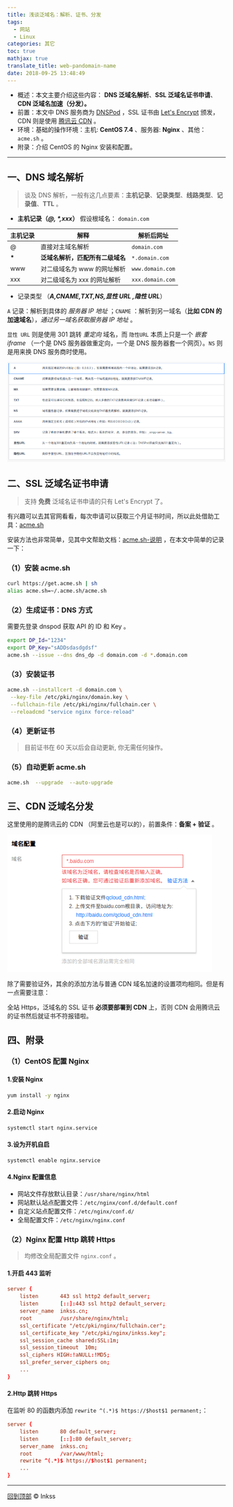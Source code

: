```yaml
---
title: 浅谈泛域名：解析、证书、分发
tags:
  - 网站
  - Linux
categories: 其它
toc: true
mathjax: true
translate_title: web-pandomain-name
date: 2018-09-25 13:48:49
---
```


* 概述：本文主要介绍这些内容： **DNS 泛域名解析**、**SSL 泛域名证书申请**、**CDN 泛域名加速（分发）。**
* 前置：本文中 DNS 服务商为 [DNSPod](https://www.dnspod.cn) ，SSL 证书由 [Let's Encrypt](https://letsencrypt.org) 颁发，CDN 则是使用 [腾讯云 CDN](https://cloud.tencent.com/product/cdn-scd) 。
* 环境：基础的操作环境：主机: **CentOS 7.4** 、服务器: **Nginx** 、其他：`acme.sh` 。
* 附录：介绍 CentOS 的 Nginx 安装和配置。

------

## 一、DNS 域名解析

> 谈及 DNS 解析，一般有这几点要素：**主机记录**、**记录类型**、**线路类型**、**记录值**、**TTL** 。

* **主机记录（*@, \*,xxx*）** 假设根域名： `domain.com` 

| 主机记录 | 解释                         | 解析后网址       |
| -------- | ---------------------------- | ---------------- |
| @        | 直接对主域名解析             | `domain.com`     |
| **\***    | **泛域名解析，匹配所有二级域名** | `*.domain.com`   |
| www      | 对二级域名为 www 的网址解析  | `www.domain.com` |
| xxx      | 对二级域名为 xxx 的网址解析  | `xxx.domain.com` |

* 记录类型 （***A,CNAME,TXT,NS,显性 URL ,隐性 URL***）

`A` 记录：解析到具体的 *服务器 IP 地址* ；`CNAME` ：解析到另一域名（**比如 CDN 的加速域名**），*通过另一域名获取服务器 IP 地址* 。

`显性 URL` 则是使用 301 跳转 *重定向* 域名，而 `隐性URL` 本质上只是一个 *嵌套 iframe* （一个是 DNS 服务器做重定向，一个是 DNS 服务器套一个网页）。`NS` 则是用来换 DNS 服务商时使用。

![DNS 域名解析 - 记录类型](./assets/浅谈网站泛域名/01.png)

## 二、SSL 泛域名证书申请

> 支持 **免费** 泛域名证书申请的只有 Let's Encrypt 了。 

有兴趣可以去其官网看看，每次申请可以获取三个月证书时间，所以此处借助工具：[acme.sh](https://github.com/Neilpang/acme.sh)

安装方法也非常简单，见其中文帮助文档：[acme.sh-说明](https://github.com/Neilpang/acme.sh/wiki/%E8%AF%B4%E6%98%8E) ，在本文中简单的记录一下：

### （1）安装 acme.sh

```sh
curl https://get.acme.sh | sh
alias acme.sh=~/.acme.sh/acme.sh
```

### （2）生成证书：DNS 方式

需要先登录 dnspod 获取 API 的 ID 和 Key 。

```sh
export DP_Id="1234"
export DP_Key="sADDsdasdgdsf"
acme.sh --issue --dns dns_dp -d domain.com -d *.domain.com
```

### （3）安装证书

```sh
acme.sh --installcert -d domain.com \
 --key-file /etc/pki/nginx/domain.key \
 --fullchain-file /etc/pki/nginx/fullchain.cer \
 --reloadcmd "service nginx force-reload"
```

### （4）更新证书

> 目前证书在 60 天以后会自动更新, 你无需任何操作。

### （5）自动更新 acme.sh

```sh
acme.sh  --upgrade  --auto-upgrade
```

## 三、CDN 泛域名分发

这里使用的是腾讯云的 CDN （阿里云也是可以的），前置条件：**备案 + 验证** 。

![02-1538188817343](assets/浅谈网站泛域名/02-1538188817343.png)

除了需要验证外，其余的添加方法与普通 CDN 域名加速的设置项均相同。但是有一点需要注意：

全站 Https，泛域名的 SSL 证书 **必须要部署到 CDN** 上，否则 CDN 会用腾讯云的证书然后就证书不符报错啦。

## 四、附录

### （1）CentOS 配置 Nginx

#### 1.安装 Nginx

```sh
yum install -y nginx
```

#### 2.启动 Nginx

```sh
systemctl start nginx.service
```

#### 3.设为开机自启

```sh
systemctl enable nginx.service
```

#### 4.Nginx 配置信息

* 网站文件存放默认目录：`/usr/share/nginx/html`
* 网站默认站点配置文件：`/etc/nginx/conf.d/default.conf`
* 自定义站点配置文件：`/etc/nginx/conf.d/`
* 全局配置文件：`/etc/nginx/nginx.conf`

### （2）Nginx 配置 Http 跳转 Https

> 均修改全局配置文件 `nginx.conf` 。

#### 1.开启 443 监听

```conf
server {
    listen       443 ssl http2 default_server;
    listen       [::]:443 ssl http2 default_server;
    server_name  inkss.cn;
    root         /usr/share/nginx/html;
    ssl_certificate "/etc/pki/nginx/fullchain.cer";
    ssl_certificate_key "/etc/pki/nginx/inkss.key";
    ssl_session_cache shared:SSL:1m;
    ssl_session_timeout  10m;
    ssl_ciphers HIGH:!aNULL:!MD5;
    ssl_prefer_server_ciphers on;
    ...
}
```

#### 2.Http 跳转 Https

在监听 80 的函数内添加 `rewrite ^(.*)$ https://$host$1 permanent;`：

```conf
server {
    listen       80 default_server;
    listen       [::]:80 default_server;
    server_name  inkss.cn;
    root         /var/www/html;
    rewrite ^(.*)$ https://$host$1 permanent;
    ...
}
```

------

[回到顶部](#top) © Inkss
